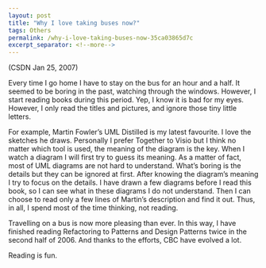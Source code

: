 ```yaml
---
layout: post
title: "Why I love taking buses now?"
tags: Others
permalink: /why-i-love-taking-buses-now-35ca03865d7c
excerpt_separator: <!--more-->
---
```

(CSDN Jan 25, 2007)

Every time I go home I have to stay on the bus for an hour and a half. It seemed to be boring in the past, watching through the windows. However, I start reading books during this period. Yep, I know it is bad for my eyes. However, I only read the titles and pictures, and ignore those tiny little letters.
<!--more-->

For example, Martin Fowler’s UML Distilled is my latest favourite. I love the sketches he draws. Personally I prefer Together to Visio but I think no matter which tool is used, the meaning of the diagram is the key. When I watch a diagram I will first try to guess its meaning. As a matter of fact, most of UML diagrams are not hard to understand. What’s boring is the details but they can be ignored at first. After knowing the diagram’s meaning I try to focus on the details. I have drawn a few diagrams before I read this book, so I can see what in these diagrams I do not understand. Then I can choose to read only a few lines of Martin’s description and find it out. Thus, in all, I spend most of the time thinking, not reading.

Travelling on a bus is now more pleasing than ever. In this way, I have finished reading Refactoring to Patterns and Design Patterns twice in the second half of 2006. And thanks to the efforts, CBC have evolved a lot.

Reading is fun.
